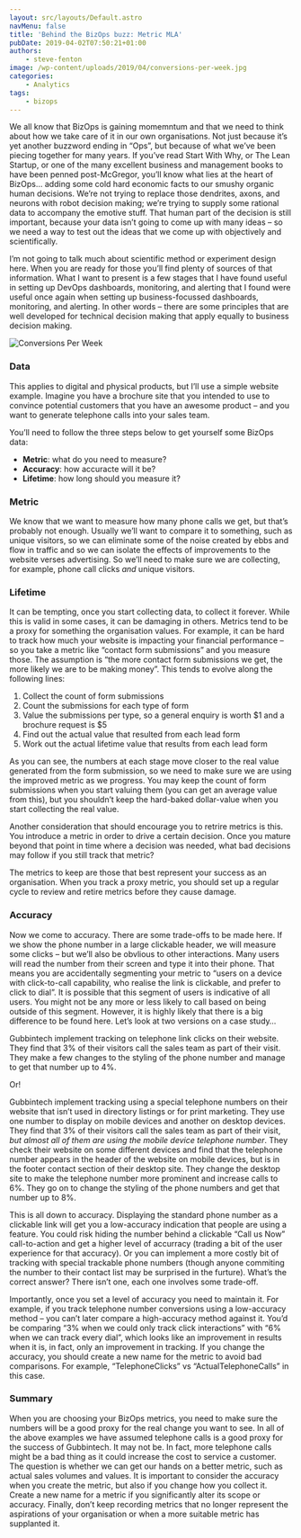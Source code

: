 ```yaml
---
layout: src/layouts/Default.astro
navMenu: false
title: 'Behind the BizOps buzz: Metric MLA'
pubDate: 2019-04-02T07:50:21+01:00
authors:
    - steve-fenton
image: /wp-content/uploads/2019/04/conversions-per-week.jpg
categories:
    - Analytics
tags:
    - bizops
---
```


We all know that BizOps is gaining momemntum and that we need to think about how we take care of it in our own organisations. Not just because it’s yet another buzzword ending in “Ops”, but because of what we’ve been piecing together for many years. If you’ve read Start With Why, or The Lean Startup, or one of the many excellent business and management books to have been penned post-McGregor, you’ll know what lies at the heart of BizOps… adding some cold hard economic facts to our smushy organic human decisions. We’re not trying to replace those dendrites, axons, and neurons with robot decision making; we’re trying to supply some rational data to accompany the emotive stuff. That human part of the decision is still important, because your data isn’t going to come up with many ideas – so we need a way to test out the ideas that we come up with objectively and scientifically.

I’m not going to talk much about scientific method or experiment design here. When you are ready for those you’ll find plenty of sources of that information. What I want to present is a few stages that I have found useful in setting up DevOps dashboards, monitoring, and alerting that I found were useful once again when setting up business-focussed dashboards, monitoring, and alerting. In other words – there are some principles that are well developed for technical decision making that apply equally to business decision making.

![Conversions Per Week](/img/2019/04/conversions-per-week.jpg)

### Data

This applies to digital and physical products, but I’ll use a simple website example. Imagine you have a brochure site that you intended to use to convince potential customers that you have an awesome product – and you want to generate telephone calls into your sales team.

You’ll need to follow the three steps below to get yourself some BizOps data:

- **Metric**: what do you need to measure?
- **Accuracy**: how accuracte will it be?
- **Lifetime**: how long should you measure it?

### Metric

We know that we want to measure how many phone calls we get, but that’s probably not enough. Usually we’ll want to compare it to something, such as unique visitors, so we can eliminate some of the noise created by ebbs and flow in traffic and so we can isolate the effects of improvements to the website verses advertising. So we’ll need to make sure we are collecting, for example, phone call clicks *and* unique visitors.

### Lifetime

It can be tempting, once you start collecting data, to collect it forever. While this is valid in some cases, it can be damaging in others. Metrics tend to be a proxy for something the organisation values. For example, it can be hard to track how much your website is impacting your financial performance – so you take a metric like “contact form submissions” and you measure those. The assumption is “the more contact form submissions we get, the more likely we are to be making money”. This tends to evolve along the following lines:

1. Collect the count of form submissions
2. Count the submissions for each type of form
3. Value the submissions per type, so a general enquiry is worth $1 and a brochure request is $5
4. Find out the actual value that resulted from each lead form
5. Work out the actual lifetime value that results from each lead form

As you can see, the numbers at each stage move closer to the real value generated from the form submission, so we need to make sure we are using the improved metric as we progress. You may keep the count of form submissions when you start valuing them (you can get an average value from this), but you shouldn’t keep the hard-baked dollar-value when you start collecting the real value.

Another consideration that should encourage you to retrire metrics is this. You introduce a metric in order to drive a certain decision. Once you mature beyond that point in time where a decision was needed, what bad decisions may follow if you still track that metric?

The metrics to keep are those that best represent your success as an organisation. When you track a proxy metric, you should set up a regular cycle to review and retire metrics before they cause damage.

### Accuracy

Now we come to accuracy. There are some trade-offs to be made here. If we show the phone number in a large clickable header, we will measure some clicks – but we’ll also be obvlious to other interactions. Many users will read the number from their screen and type it into their phone. That means you are accidentally segmenting your metric to “users on a device with click-to-call capability, who realise the link is clickable, and prefer to click to dial”. It is possible that this segment of users is indicative of all users. You might not be any more or less likely to call based on being outside of this segment. However, it is highly likely that there is a big difference to be found here. Let’s look at two versions on a case study…

Gubbintech implement tracking on telephone link clicks on their website. They find that 3% of their visitors call the sales team as part of their visit. They make a few changes to the styling of the phone number and manage to get that number up to 4%.

Or!

Gubbintech implement tracking using a special telephone numbers on their website that isn’t used in directory listings or for print marketing. They use one number to display on mobile devices and another on desktop devices. They find that 3% of their visitors call the sales team as part of their visit, *but almost all of them are using the mobile device telephone number*. They check their website on some different devices and find that the telephone number appears in the header of the website on mobile devices, but is in the footer contact section of their desktop site. They change the desktop site to make the telephone number more prominent and increase calls to 6%. They go on to change the styling of the phone numbers and get that number up to 8%.

This is all down to accuracy. Displaying the standard phone number as a clickable link will get you a low-accuracy indication that people are using a feature. You could risk hiding the number behind a clickable “Call us Now” call-to-action and get a higher level of accurracy (trading a bit of the user experience for that accuracy). Or you can implement a more costly bit of tracking with special trackable phone numbers (though anyone commiting the number to their contact list may be surprised in the furture). What’s the correct answer? There isn’t one, each one involves some trade-off.

Importantly, once you set a level of accuracy you need to maintain it. For example, if you track telephone number conversions using a low-accuracy method – you can’t later compare a high-accuracy method against it. You’d be comparing “3% when we could only track click interactions” with “6% when we can track every dial”, which looks like an improvement in results when it is, in fact, only an improvement in tracking. If you change the accuracy, you should create a new name for the metric to avoid bad comparisons. For example, “TelephoneClicks” vs “ActualTelephoneCalls” in this case.

### Summary

When you are choosing your BizOps metrics, you need to make sure the numbers will be a good proxy for the real change you want to see. In all of the above examples we have assumed telephone calls is a good proxy for the success of Gubbintech. It may not be. In fact, more telephone calls might be a bad thing as it could increase the cost to service a customer. The question is whether we can get our hands on a better metric, such as actual sales volumes and values. It is important to consider the accuracy when you create the metric, but also if you change how you collect it. Create a new name for a metric if you significantly alter its scope or accuracy. Finally, don’t keep recording metrics that no longer represent the aspirations of your organisation or when a more suitable metric has supplanted it.